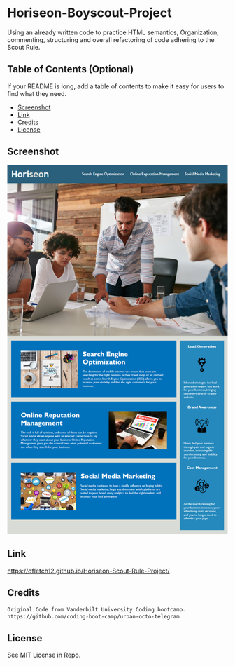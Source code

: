# Horiseon-Boyscout-Project

Using an already written code to practice HTML semantics, Organization, commenting, structuring and overall refactoring of code adhering to the Scout Rule.


## Table of Contents (Optional)

If your README is long, add a table of contents to make it easy for users to find what they need.

- [Screenshot](#Screenshot)
- [Link](#Link)
- [Credits](#credits)
- [License](#license)

## Screenshot

 ![Project Landing Page](Assets\Images\01-html-css-git-homework-demo.png)

## Link
https://dfletch12.github.io/Horiseon-Scout-Rule-Project/

## Credits
    Original Code from Vanderbilt University Coding bootcamp.
    https://github.com/coding-boot-camp/urban-octo-telegram

## License
See MIT License in Repo.  




